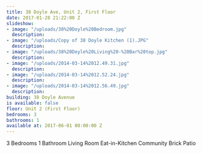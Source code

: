 ```yaml
---
title: 38 Doyle Ave, Unit 2, First Floor
date: 2017-01-28 21:22:00 Z
slideshow:
- image: "/uploads/38%20Doyle%20Bedroom.jpg"
  description: 
- image: "/uploads/Copy of 38 Doyle Kitchen (1).JPG"
  description: 
- image: "/uploads/38%20Doyle%20Living%20-%20Bar%20top.jpg"
  description: 
- image: "/uploads/2014-03-14%2012.49.31.jpg"
  description: 
- image: "/uploads/2014-03-14%2012.52.24.jpg"
  description: 
- image: "/uploads/2014-03-14%2012.56.49.jpg"
  description: 
building: 38 Doyle Avenue
is available: false
floor: Unit 2 (First Floor)
bedrooms: 3
bathrooms: 1
available at: 2017-06-01 00:00:00 Z
---
```


3 Bedrooms
1 Bathroom
Living Room
Eat-in-Kitchen
Community Brick Patio
